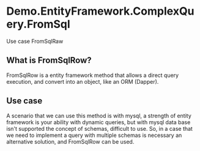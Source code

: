 # Demo.EntityFramework.ComplexQuery.FromSql
Use case FromSqlRaw

## What is FromSqlRow?

FromSqlRow is a entity framework method that allows a direct query execution, and convert into an object, like an ORM (Dapper).
  
## Use case

A scenario that we can use this method is with mysql, a strength of entity framework is your ability with dynamic queries, but with mysql data base isn't supported the concept of schemas, difficult to use.
So, in a case that we need to implement a query with multiple schemas is necessary an alternative solution, and FromSqlRow can be used.
